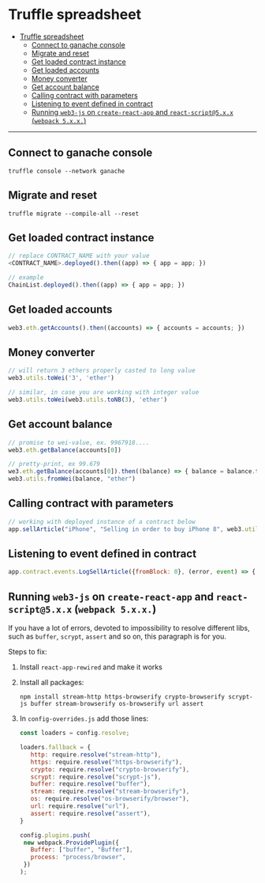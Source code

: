 # Truffle spreadsheet

- [Truffle spreadsheet](#truffle-spreadsheet)
  - [Connect to ganache console](#connect-to-ganache-console)
  - [Migrate and reset](#migrate-and-reset)
  - [Get loaded contract instance](#get-loaded-contract-instance)
  - [Get loaded accounts](#get-loaded-accounts)
  - [Money converter](#money-converter)
  - [Get account balance](#get-account-balance)
  - [Calling contract with parameters](#calling-contract-with-parameters)
  - [Listening to event defined in contract](#listening-to-event-defined-in-contract)
  - [Running `web3-js` on `create-react-app` and `react-script@5.x.x` (`webpack 5.x.x.`)](#running-web3-js-on-create-react-app-and-react-script5xx-webpack-5xx)

---

## Connect to ganache console

```shell
truffle console --network ganache
```

## Migrate and reset

```shell
truffle migrate --compile-all --reset
```

## Get loaded contract instance

```javascript
// replace CONTRACT_NAME with your value
<CONTRACT_NAME>.deployed().then((app) => { app = app; })

// example
ChainList.deployed().then((app) => { app = app; })

```

## Get loaded accounts

```javascript
web3.eth.getAccounts().then((accounts) => { accounts = accounts; })
```

## Money converter

```javascript
// will return 3 ethers properly casted to long value
web3.utils.toWei('3', 'ether')

// similar, in case you are working with integer value
web3.utils.toWei(web3.utils.toNB(3), 'ether') 
```

## Get account balance

```javascript
// promise to wei-value, ex. 9967918....
web3.eth.getBalance(accounts[0])

// pretty-print, ex 99.679
we3.eth.getBalance(accounts[0]).then((balance) => { balance = balance.toString() });
web3.utils.fromWei(balance, "ether")
```

## Calling contract with parameters

```javascript
// working with deployed instance of a contract below 
app.sellArticle("iPhone", "Selling in order to buy iPhone 8", web3.utils.toWei("3", "ether"), { from: accounts[1] })
```

## Listening to event defined in contract

```javascript
app.contract.events.LogSellArticle({fromBlock: 0}, (error, event) => { console.log(event); })
```

## Running `web3-js` on `create-react-app` and `react-script@5.x.x` (`webpack 5.x.x.`)

If you have a lot of errors, devoted to impossibility to resolve different libs, such as `buffer`, `scrypt`, `assert` and so on, this paragraph is for you.

Steps to fix:

1. Install `react-app-rewired` and make it works
2. Install all packages:

   ```shell
   npm install stream-http https-browserify crypto-browserify scrypt-js buffer stream-browserify os-browserify url assert
   ```

3. In `config-overrides.js` add those lines:

   ```javascript
   const loaders = config.resolve;

   loaders.fallback = {
      http: require.resolve("stream-http"),
      https: require.resolve("https-browserify"),
      crypto: require.resolve("crypto-browserify"),
      scrypt: require.resolve("scrypt-js"),
      buffer: require.resolve("buffer"),
      stream: require.resolve("stream-browserify"),
      os: require.resolve("os-browserify/browser"),
      url: require.resolve("url"),
      assert: require.resolve("assert"),
   }

   config.plugins.push(
    new webpack.ProvidePlugin({
      Buffer: ["buffer", "Buffer"],
      process: "process/browser",
    })
   );
   ```
